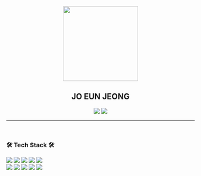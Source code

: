 
<div align="center">
  <img src="https://item.kakaocdn.net/do/615839baa71af40a3b8a4940a3f19877f43ad912ad8dd55b04db6a64cddaf76d" width="200" height="200" />
  <br/>
  
  ## JO EUN JEONG
  
 <a href="https://www.instagram.com/_e_jjeongs"><img src="https://img.shields.io/badge/Instagram-%23E4405F.svg?style=for-the-badge&logo=Instagram&logoColor=white&link=https://www.instagram.com/_e_jjeongs"/></a>
 <a href="https://tame-antelope-1cb.notion.site/00c470431ef64933a52b3011c610a65f"><img src="https://img.shields.io/badge/Notion-000000?style=for-the-badge&logo=notion&logoColor=white"/></a>
  
  ---
  
</div>

<br>

### 🛠 Tech Stack 🛠

<div>
<img src="https://img.shields.io/badge/c++-%2300599C.svg?style=for-the-badge&logo=c%2B%2B&logoColor=white"/>
<img src="https://img.shields.io/badge/JAVA-007396?style=for-the-badge&logo=java&logoColor=white"/>
<img src="https://img.shields.io/badge/html-E34F26?style=for-the-badge&logo=html5&logoColor=white"/> 
<img src="https://img.shields.io/badge/css-1572B6?style=for-the-badge&logo=css3&logoColor=white"/>
<img src="https://img.shields.io/badge/javascript-F7DF1E?style=for-the-badge&logo=javascript&logoColor=black"/>
</div>
<div>
<img src="https://img.shields.io/badge/mysql-4479A1?style=for-the-badge&logo=mysql&logoColor=white">
<img src="https://img.shields.io/badge/Spring-6DB33F?style=for-the-badge&logo=Spring&logoColor=white"> 
<img src="https://img.shields.io/badge/vue.js-4FC08D?style=for-the-badge&logo=vue.js&logoColor=white">
<img src="https://img.shields.io/badge/bootstrap-7952B3?style=for-the-badge&logo=bootstrap&logoColor=white">
<img src="https://img.shields.io/badge/apache tomcat-F8DC75?style=for-the-badge&logo=apachetomcat&logoColor=white">
</div>
